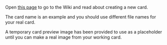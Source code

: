 Open [this page](https://github.com/lax20attack/destiny-dashboard/wiki/How-to-Add-a-New-Card) to go to the Wiki and read about creating a new card.

The card name is an example and you should use different file names for your real card.

A temporary card preview image has been provided to use as a placeholder until you can make a real image from your working card.
